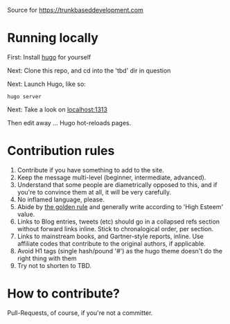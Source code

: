 Source for https://trunkbaseddevelopment.com

# Running locally

First: Install [hugo](https://gohugo.io/) for yourself

Next: Clone this repo, and cd into the 'tbd' dir in question

Next: Launch Hugo, like so:

```
hugo server
```

Next: Take a look on [localhost:1313](http://localhost:1313)

Then edit away ... Hugo hot-reloads pages.


# Contribution rules

1. Contribute if you have something to add to the site.
2. Keep the message multi-level (beginner, intermediate, advanced).
3. Understand that some people are diametrically opposed to this, and if you're to convince them at all, it will be very carefully.
4. No inflamed language, please.
5. Abide by [the golden rule](https://en.wikipedia.org/wiki/Golden_Rule) and generally write according to 'High Esteem' value.
6. Links to Blog entries, tweets (etc) should go in a collapsed refs section without forward links inline. Stick to chronalogical order, per section.
7. Links to mainstream books, and Gartner-style reports, inline. Use affiliate codes that contribute to the original authors, if applicable.
8. Avoid H1 tags (single hash/pound '#') as the hugo theme doesn't do the right thing with them
9. Try not to shorten to TBD.

# How to contribute?

Pull-Requests, of course, if you're not a committer.
